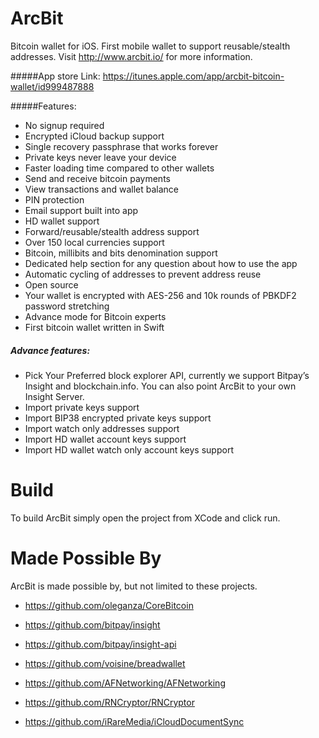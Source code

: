 ArcBit
===========
Bitcoin wallet for iOS. First mobile wallet to support reusable/stealth addresses. Visit http://www.arcbit.io/ for more information.

#####App store Link:
https://itunes.apple.com/app/arcbit-bitcoin-wallet/id999487888

#####Features:
- No signup required
- Encrypted iCloud backup support
- Single recovery passphrase that works forever
- Private keys never leave your device
- Faster loading time compared to other wallets
- Send and receive bitcoin payments
- View transactions and wallet balance
- PIN protection
- Email support built into app
- HD wallet support
- Forward/reusable/stealth address support
- Over 150 local currencies support 
- Bitcoin, millibits and bits denomination support
- Dedicated help section for any question about how to use the app
- Automatic cycling of addresses to prevent address reuse
- Open source
- Your wallet is encrypted with AES-256 and 10k rounds of PBKDF2 password stretching
- Advance mode for Bitcoin experts
- First bitcoin wallet written in Swift

##### Advance features:

- Pick Your Preferred block explorer API, currently we support Bitpay’s Insight and blockchain.info. You can also point ArcBit to your own Insight Server.
- Import private keys support
- Import BIP38 encrypted private keys support
- Import watch only addresses support
- Import HD wallet account keys support
- Import HD wallet watch only account keys support

Build
===========
To build ArcBit simply open the project from XCode and click run.


Made Possible By
===========
ArcBit is made possible by, but not limited to these projects.

- https://github.com/oleganza/CoreBitcoin

- https://github.com/bitpay/insight

- https://github.com/bitpay/insight-api

- https://github.com/voisine/breadwallet

- https://github.com/AFNetworking/AFNetworking

- https://github.com/RNCryptor/RNCryptor

- https://github.com/iRareMedia/iCloudDocumentSync
